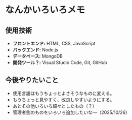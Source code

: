 # なんかいろいろメモ

## 使用技術

- **フロントエンド:** HTML, CSS, JavaScript
- **バックエンド:** Node.js
- **データベース:** MongoDB
- **開発ツール？:** Visual Studio Code, Git, GitHub

## 今後やりたいこと
- 使用言語はもうちょっとよさそうなものに変える。
- もうちょっと見やすく、改良しやすいようにする。
- あとその他いろいろ細々としたもの（？）
- 管理者側のものをいろいろ追加したいな～（2025/10/26）
